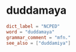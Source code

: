 # duddamaya

``` toml
dict_label = "NCPED"
word = "duddamaya"
grammar_comment = "mfn."
see_also = ["duddamiya"]
```

